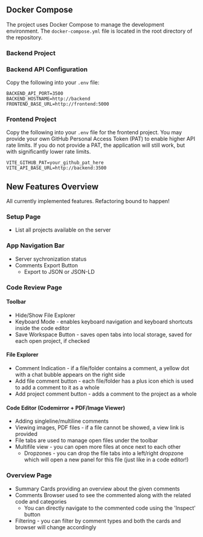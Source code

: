 ## Docker Compose

The project uses Docker Compose to manage the development environment. The `docker-compose.yml` file is located in the root directory of the repository.

### Backend Project

### Backend API Configuration

Copy the following into your `.env` file:

```env
BACKEND_API_PORT=3500
BACKEND_HOSTNAME=http://backend
FRONTEND_BASE_URL=http://frontend:5000
```

### Frontend Project

Copy the following into your `.env` file for the frontend project. You may provide your own GitHub Personal Access Token (PAT) to enable higher API rate limits. If you do not provide a PAT, the application will still work, but with significantly lower rate limits.

```env
VITE_GITHUB_PAT=your_github_pat_here
VITE_API_BASE_URL=http://backend:3500
```

## New Features Overview

All currently implemented features. Refactoring bound to happen!

### Setup Page

-   List all projects available on the server

### App Navigation Bar

-   Server sychronization status
-   Comments Export Button
    -   Export to JSON or JSON-LD

### Code Review Page

#### Toolbar

-   Hide/Show File Explorer
-   Keyboard Mode - enables keyboard navigation and keyboard shortcuts inside the code editor
-   Save Workspace Button - saves open tabs into local storage, saved for each open project, if checked

#### File Explorer

-   Comment Indication - if a file/folder contains a comment, a yellow dot with a chat bubble appears on the right side
-   Add file comment button - each file/folder has a plus icon ehich is used to add a comment to it as a whole
-   Add project comment button - adds a comment to the project as a whole

#### Code Editor (Codemirror + PDF/Image Viewer)

-   Adding singleline/multiline comments
-   Viewing images, PDF files - if a file cannot be showed, a view link is provided
-   File tabs are used to manage open files under the toolbar
-   Multifile view - you can open more files at once next to each other
    -   Dropzones - you can drop the file tabs into a left/right dropzone which will open a new panel for this file (just like in a code editor!)

### Overview Page

-   Summary Cards providing an overview about the given comments
-   Comments Browser used to see the commented along with the related code and categories
    -   You can directly navigate to the commented code using the 'Inspect' button
-   Filtering - you can filter by comment types and both the cards and browser will change accordingly
